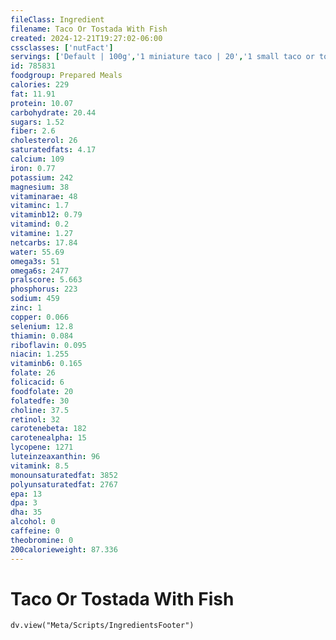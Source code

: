 ```yaml
---
fileClass: Ingredient
filename: Taco Or Tostada With Fish
created: 2024-12-21T19:27:02-06:00
cssclasses: ['nutFact']
servings: ['Default | 100g','1 miniature taco | 20','1 small taco or tostada | 85','1 medium taco or tostada | 104','1 large taco or tostada | 180','1 taco or tostada, ns size | 104','1 cup | 122']
id: 785831
foodgroup: Prepared Meals
calories: 229
fat: 11.91
protein: 10.07
carbohydrate: 20.44
sugars: 1.52
fiber: 2.6
cholesterol: 26
saturatedfats: 4.17
calcium: 109
iron: 0.77
potassium: 242
magnesium: 38
vitaminarae: 48
vitaminc: 1.7
vitaminb12: 0.79
vitamind: 0.2
vitamine: 1.27
netcarbs: 17.84
water: 55.69
omega3s: 51
omega6s: 2477
pralscore: 5.663
phosphorus: 223
sodium: 459
zinc: 1
copper: 0.066
selenium: 12.8
thiamin: 0.084
riboflavin: 0.095
niacin: 1.255
vitaminb6: 0.165
folate: 26
folicacid: 6
foodfolate: 20
folatedfe: 30
choline: 37.5
retinol: 32
carotenebeta: 182
carotenealpha: 15
lycopene: 1271
luteinzeaxanthin: 96
vitamink: 8.5
monounsaturatedfat: 3852
polyunsaturatedfat: 2767
epa: 13
dpa: 3
dha: 35
alcohol: 0
caffeine: 0
theobromine: 0
200calorieweight: 87.336
---
```


# Taco Or Tostada With Fish

```dataviewjs
dv.view("Meta/Scripts/IngredientsFooter")
```